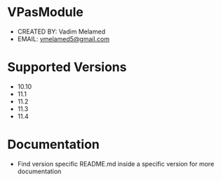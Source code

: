 # VPasModule
- CREATED BY: Vadim Melamed
- EMAIL: vmelamed5@gmail.com

# Supported Versions
- 10.10
- 11.1
- 11.2
- 11.3
- 11.4

# Documentation
- Find version specific README.md inside a specific version for more documentation

